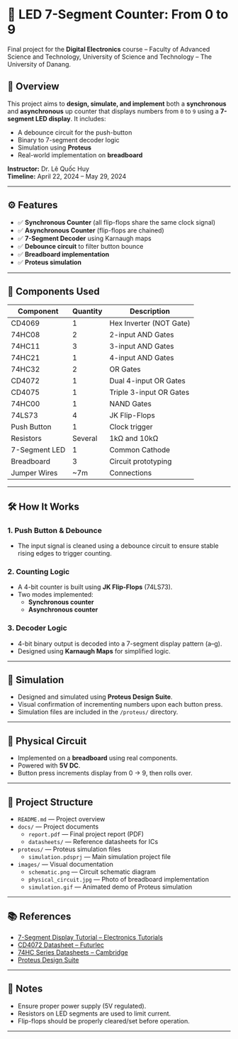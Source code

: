 # 🔢 LED 7-Segment Counter: From 0 to 9

Final project for the **Digital Electronics** course – Faculty of Advanced Science and Technology, University of Science and Technology – The University of Danang.

## 📖 Overview

This project aims to **design, simulate, and implement** both a **synchronous** and **asynchronous** up counter that displays numbers from `0` to `9` using a **7-segment LED display**. It includes:

- A debounce circuit for the push-button
- Binary to 7-segment decoder logic
- Simulation using **Proteus**
- Real-world implementation on **breadboard**

**Instructor:** Dr. Lê Quốc Huy  
**Timeline:** April 22, 2024 – May 29, 2024

---

## ⚙️ Features

- ✅ **Synchronous Counter** (all flip-flops share the same clock signal)
- ✅ **Asynchronous Counter** (flip-flops are chained)
- ✅ **7-Segment Decoder** using Karnaugh maps
- ✅ **Debounce circuit** to filter button bounce
- ✅ **Breadboard implementation**
- ✅ **Proteus simulation**

---

## 🧩 Components Used

| Component     | Quantity | Description                |
|---------------|----------|----------------------------|
| CD4069        | 1        | Hex Inverter (NOT Gate)    |
| 74HC08        | 2        | 2-input AND Gates          |
| 74HC11        | 3        | 3-input AND Gates          |
| 74HC21        | 1        | 4-input AND Gates          |
| 74HC32        | 2        | OR Gates                   |
| CD4072        | 1        | Dual 4-input OR Gates      |
| CD4075        | 1        | Triple 3-input OR Gates    |
| 74HC00        | 1        | NAND Gates                 |
| 74LS73        | 4        | JK Flip-Flops              |
| Push Button   | 1        | Clock trigger              |
| Resistors     | Several  | 1kΩ and 10kΩ                |
| 7-Segment LED | 1        | Common Cathode             |
| Breadboard    | 3        | Circuit prototyping        |
| Jumper Wires  | ~7m      | Connections                |

---

## 🛠️ How It Works

### 1. Push Button & Debounce
- The input signal is cleaned using a debounce circuit to ensure stable rising edges to trigger counting.

### 2. Counting Logic
- A 4-bit counter is built using **JK Flip-Flops** (74LS73).
- Two modes implemented:
  - **Synchronous counter**
  - **Asynchronous counter**

### 3. Decoder Logic
- 4-bit binary output is decoded into a 7-segment display pattern (a–g).
- Designed using **Karnaugh Maps** for simplified logic.

---

## 🧪 Simulation

- Designed and simulated using **Proteus Design Suite**.
- Visual confirmation of incrementing numbers upon each button press.
- Simulation files are included in the `/proteus/` directory.

---

## 🔌 Physical Circuit

- Implemented on a **breadboard** using real components.
- Powered with **5V DC**.
- Button press increments display from 0 → 9, then rolls over.

---

## 📂 Project Structure
- `README.md` — Project overview
- `docs/` — Project documents
  - `report.pdf` — Final project report (PDF)
  - `datasheets/` — Reference datasheets for ICs
- `proteus/` — Proteus simulation files
  - `simulation.pdsprj` — Main simulation project file
- `images/` — Visual documentation
  - `schematic.png` — Circuit schematic diagram
  - `physical_circuit.jpg` — Photo of breadboard implementation
  - `simulation.gif` — Animated demo of Proteus simulation

---

## 📚 References

- [7-Segment Display Tutorial – Electronics Tutorials](https://www.electronics-tutorials.ws/blog/7-segment-display-tutorial.html)
- [CD4072 Datasheet – Futurlec](https://www.futurlec.com/4000Series/CD4072.shtml)
- [74HC Series Datasheets – Cambridge](https://www.cl.cam.ac.uk/teaching/2003/DigElec/part2-data.pdf)
- [Proteus Design Suite](https://www.labcenter.com/)

---

## 📝 Notes

- Ensure proper power supply (5V regulated).
- Resistors on LED segments are used to limit current.
- Flip-flops should be properly cleared/set before operation.

---



